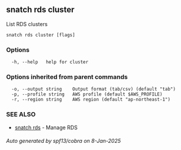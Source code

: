 ## snatch rds cluster

List RDS clusters

```
snatch rds cluster [flags]
```

### Options

```
  -h, --help   help for cluster
```

### Options inherited from parent commands

```
  -o, --output string    Output format (tab/csv) (default "tab")
  -p, --profile string   AWS profile (default $AWS_PROFILE)
  -r, --region string    AWS region (default "ap-northeast-1")
```

### SEE ALSO

* [snatch rds](snatch_rds.md)	 - Manage RDS

###### Auto generated by spf13/cobra on 8-Jan-2025
